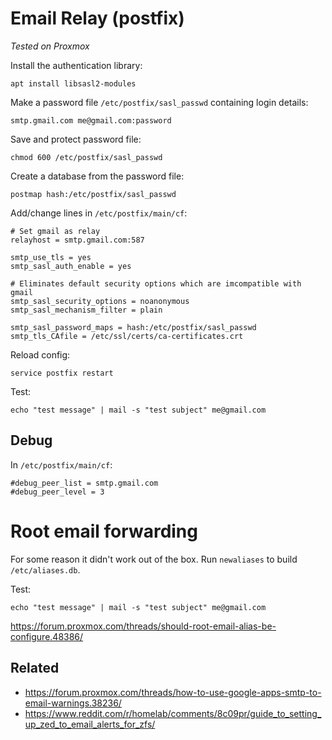 
# Email Relay (postfix)
_Tested on Proxmox_

Install the authentication library:

    apt install libsasl2-modules

Make a password file `/etc/postfix/sasl_passwd` containing login details:

    smtp.gmail.com me@gmail.com:password

Save and protect password file:

    chmod 600 /etc/postfix/sasl_passwd

Create a database from the password file:

    postmap hash:/etc/postfix/sasl_passwd

Add/change lines in `/etc/postfix/main/cf`:

    # Set gmail as relay
    relayhost = smtp.gmail.com:587

    smtp_use_tls = yes
    smtp_sasl_auth_enable = yes
   
    # Eliminates default security options which are imcompatible with gmail
    smtp_sasl_security_options = noanonymous
    smtp_sasl_mechanism_filter = plain
    
    smtp_sasl_password_maps = hash:/etc/postfix/sasl_passwd
    smtp_tls_CAfile = /etc/ssl/certs/ca-certificates.crt

Reload config:

    service postfix restart

Test:

    echo "test message" | mail -s "test subject" me@gmail.com

## Debug
In `/etc/postfix/main/cf`:

    #debug_peer_list = smtp.gmail.com
    #debug_peer_level = 3

# Root email forwarding

For some reason it didn't work out of the box.  Run `newaliases` to build `/etc/aliases.db`.

Test:

    echo "test message" | mail -s "test subject" me@gmail.com

https://forum.proxmox.com/threads/should-root-email-alias-be-configure.48386/

## Related
* https://forum.proxmox.com/threads/how-to-use-google-apps-smtp-to-email-warnings.38236/
* https://www.reddit.com/r/homelab/comments/8c09pr/guide_to_setting_up_zed_to_email_alerts_for_zfs/
